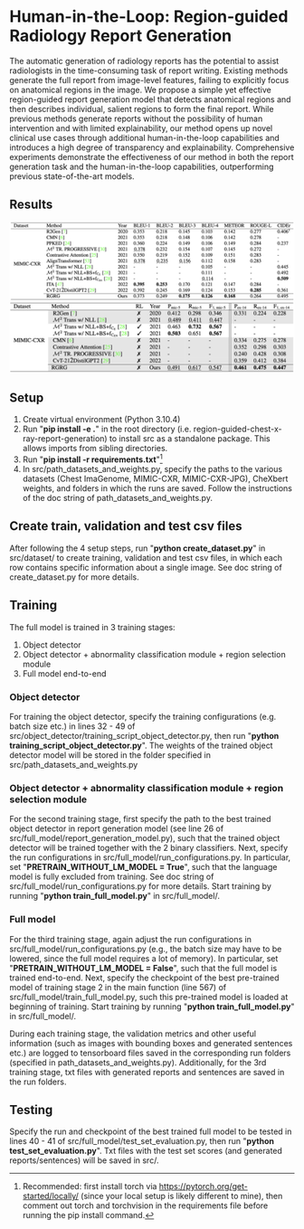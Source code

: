 # Human-in-the-Loop: Region-guided Radiology Report Generation

The automatic generation of radiology reports has the potential to assist radiologists in the time-consuming task of report writing. Existing methods generate the full report from image-level features, failing to explicitly focus on anatomical regions in the image. We propose a simple yet effective region-guided report generation model that detects anatomical regions and then describes individual, salient regions to form the final report. While previous methods generate reports without the possibility of human intervention and with limited explainability, our method opens up novel clinical use cases through additional human-in-the-loop capabilities and introduces a high degree of transparency and explainability. Comprehensive experiments demonstrate the effectiveness of our method in both the report generation task and the human-in-the-loop capabilities, outperforming previous state-of-the-art models.

## Results

![image info](./figures_repo/nlg_metrics_table.png)
![image info](./figures_repo/clinical_efficacy_metrics_table.png)

## Setup

1. Create virtual environment (Python 3.10.4)
2. Run "**pip install -e .**" in the root directory (i.e. region-guided-chest-x-ray-report-generation) to install src as a standalone package. This allows imports from sibling directories.
3. Run "**pip install -r requirements.txt**"[^1]
4. In src/path_datasets_and_weights.py, specify the paths to the various datasets (Chest ImaGenome, MIMIC-CXR, MIMIC-CXR-JPG), CheXbert weights, and folders in which the runs are saved. Follow the instructions of the doc string of path_datasets_and_weights.py.

## Create train, validation and test csv files

After following the 4 setup steps, run "**python create_dataset.py**" in src/dataset/ to create training, validation and test csv files, in which each row contains specific information about a single image. See doc string of create_dataset.py for more details.

## Training

The full model is trained in 3 training stages:

1. Object detector
2. Object detector + abnormality classification module + region selection module
3. Full model end-to-end

### Object detector

For training the object detector, specify the training configurations (e.g. batch size etc.) in lines 32 - 49 of src/object_detector/training_script_object_detector.py, then run "**python training_script_object_detector.py**".
The weights of the trained object detector model will be stored in the folder specified in src/path_datasets_and_weights.py

### Object detector + abnormality classification module + region selection module

For the second training stage, first specify the path to the best trained object detector in report generation model (see line 26 of src/full_model/report_generation_model.py), such that the trained object detector will be trained together with the 2 binary classifiers.
Next, specify the run configurations in src/full_model/run_configurations.py. In particular, set "**PRETRAIN_WITHOUT_LM_MODEL = True**",
such that the language model is fully excluded from training. See doc string of src/full_model/run_configurations.py for more details.
Start training by running "**python train_full_model.py**" in src/full_model/.

### Full model

For the third training stage, again adjust the run configurations in src/full_model/run_configurations.py (e.g., the batch size may have to be lowered, since the full model requires a lot of memory). In particular, set "**PRETRAIN_WITHOUT_LM_MODEL = False**", such that the full model is trained end-to-end. Next, specify the checkpoint of the best pre-trained model of training stage 2 in the main function (line 567) of src/full_model/train_full_model.py, such this pre-trained model is loaded at beginning of training. Start training by running "**python train_full_model.py**" in src/full_model/.
 
During each training stage, the validation metrics and other useful information (such as images with bounding boxes and generated sentences etc.) are logged to tensorboard files saved in the corresponding run folders (specified in path_datasets_and_weights.py). Additionally, for the 3rd training stage, txt files with generated reports and sentences are saved in the run folders. 

## Testing

Specify the run and checkpoint of the best trained full model to be tested in lines 40 - 41 of src/full_model/test_set_evaluation.py, then run "**python test_set_evaluation.py**". Txt files with the test set scores (and generated reports/sentences) will be saved in src/.

[^1]: Recommended: first install torch via https://pytorch.org/get-started/locally/ (since your local setup is likely different to mine), then comment out torch and torchvision in the requirements file before running the pip install command.

